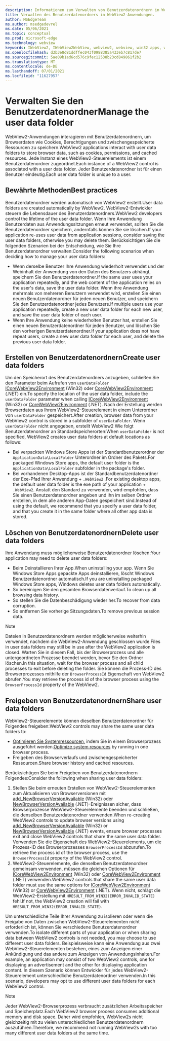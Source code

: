 ```yaml
---
description: Informationen zum Verwalten von Benutzerdatenordnern in WebView2-Anwendungen
title: Verwalten des Benutzerdatenordners in WebView2-Anwendungen.
author: MSEdgeTeam
ms.author: msedgedevrel
ms.date: 05/06/2021
ms.topic: conceptual
ms.prod: microsoft-edge
ms.technology: webview
keywords: IWebView2, IWebView2WebView, webview2, webview, win32 apps, win32, edge, ICoreWebView2, ICoreWebView2Host, browser control, edge html, user data folder
ms.openlocfilehash: d3b3e8d81ddffec043f0988385a433eb7c817de7
ms.sourcegitcommit: 5ae09b1ad6cd576c9fec12538b23cd849861f2b2
ms.translationtype: MT
ms.contentlocale: de-DE
ms.lasthandoff: 07/01/2021
ms.locfileid: "11627957"
---
```

# <a name="manage-the-user-data-folder"></a><span data-ttu-id="6e140-104">Verwalten Sie den Benutzerdatenordner</span><span class="sxs-lookup"><span data-stu-id="6e140-104">Manage the user data folder</span></span>  

<span data-ttu-id="6e140-105">WebView2-Anwendungen interagieren mit Benutzerdatenordnern, um Browserdaten wie Cookies, Berechtigungen und zwischengespeicherte Ressourcen zu speichern.</span><span class="sxs-lookup"><span data-stu-id="6e140-105">WebView2 applications interact with user data folders to store browser data, such as cookies, permissions, and cached resources.</span></span>  <span data-ttu-id="6e140-106">Jede Instanz eines WebView2-Steuerelements ist einem Benutzerdatenordner zugeordnet.</span><span class="sxs-lookup"><span data-stu-id="6e140-106">Each instance of a WebView2 control is associated with a user data folder.</span></span>  <span data-ttu-id="6e140-107">Jeder Benutzerdatenordner ist für einen Benutzer eindeutig.</span><span class="sxs-lookup"><span data-stu-id="6e140-107">Each user data folder is unique to a user.</span></span>  

## <a name="best-practices"></a><span data-ttu-id="6e140-108">Bewährte Methoden</span><span class="sxs-lookup"><span data-stu-id="6e140-108">Best practices</span></span>  

<span data-ttu-id="6e140-109">Benutzerdatenordner werden automatisch von WebView2 erstellt.</span><span class="sxs-lookup"><span data-stu-id="6e140-109">User data folders are created automatically by WebView2.</span></span>  <span data-ttu-id="6e140-110">WebView2-Entwickler steuern die Lebensdauer des Benutzerdatenordners.</span><span class="sxs-lookup"><span data-stu-id="6e140-110">WebView2 developers control the lifetime of the user data folder.</span></span>  <span data-ttu-id="6e140-111">Wenn Ihre Anwendung Benutzerdaten aus Anwendungssitzungen erneut verwendet, sollten Sie die Benutzerdatenordner speichern, andernfalls können Sie sie löschen.</span><span class="sxs-lookup"><span data-stu-id="6e140-111">If your application re-uses user data from application sessions, consider saving the user data folders, otherwise you may delete them.</span></span>  <span data-ttu-id="6e140-112">Berücksichtigen Sie die folgenden Szenarien bei der Entscheidung, wie Sie Ihre Benutzerdatenordner verwalten:</span><span class="sxs-lookup"><span data-stu-id="6e140-112">Consider the following scenarios when deciding how to manage your user data folders:</span></span>  

*   <span data-ttu-id="6e140-113">Wenn derselbe Benutzer Ihre Anwendung wiederholt verwendet und der Webinhalt der Anwendung von den Daten des Benutzers abhängt, speichern Sie den Benutzerdatenordner.</span><span class="sxs-lookup"><span data-stu-id="6e140-113">If the same user uses your application repeatedly, and the web content of the application relies on the user's data, save the user data folder.</span></span>  <span data-ttu-id="6e140-114">Wenn ihre Anwendung mehrmals von mehreren Benutzern verwendet wird, erstellen Sie einen neuen Benutzerdatenordner für jeden neuen Benutzer, und speichern Sie den Benutzerdatenordner jedes Benutzers.</span><span class="sxs-lookup"><span data-stu-id="6e140-114">If multiple users use your application repeatedly, create a new user data folder for each new user, and save the user data folder of each user.</span></span>
*   <span data-ttu-id="6e140-115">Wenn Ihre Anwendung keine wiederholten Benutzer hat, erstellen Sie einen neuen Benutzerdatenordner für jeden Benutzer, und löschen Sie den vorherigen Benutzerdatenordner.</span><span class="sxs-lookup"><span data-stu-id="6e140-115">If your application does not have repeat users, create a new user data folder for each user, and delete the previous user data folder.</span></span>  
    
## <a name="create-user-data-folders"></a><span data-ttu-id="6e140-116">Erstellen von Benutzerdatenordnern</span><span class="sxs-lookup"><span data-stu-id="6e140-116">Create user data folders</span></span>  

<span data-ttu-id="6e140-117">Um den Speicherort des Benutzerdatenordners anzugeben, schließen Sie den Parameter beim Aufrufen von `userDataFolder` [ICoreWebView2Environment](/microsoft-edge/webview2/reference/win32/icorewebview2environment) \(Win32\) oder [CoreWebView2Environment](/dotnet/api/microsoft.web.webview2.core.corewebview2environment) \(.NET\) ein.</span><span class="sxs-lookup"><span data-stu-id="6e140-117">To specify the location of the user data folder, include the `userDataFolder` parameter when calling [ICoreWebView2Environment](/microsoft-edge/webview2/reference/win32/icorewebview2environment) \(Win32\) or [CoreWebView2Environment](/dotnet/api/microsoft.web.webview2.core.corewebview2environment) \(.NET\).</span></span>  <span data-ttu-id="6e140-118">Nach der Erstellung werden Browserdaten aus Ihrem WebView2-Steuerelement in einem Unterordner von `userDataFolder` gespeichert.</span><span class="sxs-lookup"><span data-stu-id="6e140-118">After creation, browser data from your WebView2 control is stored in a subfolder of `userDataFolder`.</span></span>  <span data-ttu-id="6e140-119">Wenn `userDataFolder` nicht angegeben, erstellt WebView2 Wie folgt Benutzerdatenordner an Standardspeicherorten:</span><span class="sxs-lookup"><span data-stu-id="6e140-119">When `userDataFolder` is not specified, WebView2 creates user data folders at default locations as follows:</span></span>  

*   <span data-ttu-id="6e140-120">Bei verpackten Windows Store Apps ist der Standardbenutzerordner der `ApplicationData\LocalFolder` Unterordner im Ordner des Pakets.</span><span class="sxs-lookup"><span data-stu-id="6e140-120">For packaged Windows Store apps, the default user folder is the `ApplicationData\LocalFolder` subfolder in the package's  folder.</span></span>  
*   <span data-ttu-id="6e140-121">Bei vorhandenen Desktop-Apps ist der Standardbenutzerdatenordner der Exe-Pfad Ihrer Anwendung + `.WebView2` .</span><span class="sxs-lookup"><span data-stu-id="6e140-121">For existing desktop apps, the default user data folder is the exe path of your application + `.WebView2`.</span></span>  <span data-ttu-id="6e140-122">Anstatt den Standard zu verwenden, wird empfohlen, dass Sie einen Benutzerdatenordner angeben und ihn im selben Ordner erstellen, in dem alle anderen App-Daten gespeichert sind.</span><span class="sxs-lookup"><span data-stu-id="6e140-122">Instead of using the default, we recommend that you specify a user data folder, and that you create it in the same folder where all other app data is stored.</span></span>  
    
## <a name="delete-user-data-folders"></a><span data-ttu-id="6e140-123">Löschen von Benutzerdatenordnern</span><span class="sxs-lookup"><span data-stu-id="6e140-123">Delete user data folders</span></span>  

<span data-ttu-id="6e140-124">Ihre Anwendung muss möglicherweise Benutzerdatenordner löschen:</span><span class="sxs-lookup"><span data-stu-id="6e140-124">Your application may need to delete user data folders:</span></span>  

*   <span data-ttu-id="6e140-125">Beim Deinstallieren Ihrer App.</span><span class="sxs-lookup"><span data-stu-id="6e140-125">When uninstalling your app.</span></span>  <span data-ttu-id="6e140-126">Wenn Sie Windows Store Apps gepackte Apps deinstallieren, löscht Windows Benutzerdatenordner automatisch.</span><span class="sxs-lookup"><span data-stu-id="6e140-126">If you are uninstalling packaged Windows Store apps, Windows deletes user data folders automatically.</span></span>  
*   <span data-ttu-id="6e140-127">So bereinigen Sie den gesamten Browserdatenverlauf.</span><span class="sxs-lookup"><span data-stu-id="6e140-127">To clean up all browsing data history.</span></span>  
*   <span data-ttu-id="6e140-128">So stellen Sie die Datenbeschädigung wieder her.</span><span class="sxs-lookup"><span data-stu-id="6e140-128">To recover from data corruption.</span></span>  
*   <span data-ttu-id="6e140-129">So entfernen Sie vorherige Sitzungsdaten.</span><span class="sxs-lookup"><span data-stu-id="6e140-129">To remove previous session data.</span></span>  
    
> [!NOTE]
> <span data-ttu-id="6e140-130">Dateien in Benutzerdatenordnern werden möglicherweise weiterhin verwendet, nachdem die WebView2-Anwendung geschlossen wurde.</span><span class="sxs-lookup"><span data-stu-id="6e140-130">Files in user data folders may still be in use after the WebView2 application is closed.</span></span>  <span data-ttu-id="6e140-131">Warten Sie in diesem Fall, bis der Browserprozess und alle untergeordneten Prozesse beendet werden, bevor Sie den Ordner löschen.</span><span class="sxs-lookup"><span data-stu-id="6e140-131">In this situation, wait for the browser process and all child processes to exit before deleting the folder.</span></span>  <span data-ttu-id="6e140-132">Sie können die Prozess-ID des Browserprozesses mithilfe der `BrowserProcessId` Eigenschaft von WebView2 abrufen.</span><span class="sxs-lookup"><span data-stu-id="6e140-132">You may retrieve the process id of the browser process using the `BrowserProcessId` property of the WebView2.</span></span>  

## <a name="share-user-data-folders"></a><span data-ttu-id="6e140-133">Freigeben von Benutzerdatenordnern</span><span class="sxs-lookup"><span data-stu-id="6e140-133">Share user data folders</span></span>  

<span data-ttu-id="6e140-134">WebView2-Steuerelemente können dieselben Benutzerdatenordner für Folgendes freigeben:</span><span class="sxs-lookup"><span data-stu-id="6e140-134">WebView2 controls may share the same user data folders to:</span></span>  

*   <span data-ttu-id="6e140-135">[Optimieren Sie Systemressourcen,](../concepts/process-model.md) indem Sie in einem Browserprozess ausgeführt werden.</span><span class="sxs-lookup"><span data-stu-id="6e140-135">[Optimize system resources](../concepts/process-model.md) by running in one browser process.</span></span>  
*   <span data-ttu-id="6e140-136">Freigeben des Browserverlaufs und zwischengespeicherter Ressourcen.</span><span class="sxs-lookup"><span data-stu-id="6e140-136">Share browser history and cached resources.</span></span>  
    
<span data-ttu-id="6e140-137">Berücksichtigen Sie beim Freigeben von Benutzerdatenordnern Folgendes:</span><span class="sxs-lookup"><span data-stu-id="6e140-137">Consider the following when sharing user data folders:</span></span>  

1.  <span data-ttu-id="6e140-138">Stellen Sie beim erneuten Erstellen von WebView2-Steuerelementen zum Aktualisieren von Browserversionen mit [add_NewBrowserVersionAvailable](/microsoft-edge/webview2/reference/win32/icorewebview2environment#add_newbrowserversionavailable) \(Win32\) oder [NewBrowserVersionAvailable](/dotnet/api/microsoft.web.webview2.core.corewebview2environment.newbrowserversionavailable) \(.NET\)-Ereignissen sicher, dass Browserprozesse WebView2-Steuerelemente beenden und schließen, die denselben Benutzerdatenordner verwenden.</span><span class="sxs-lookup"><span data-stu-id="6e140-138">When re-creating WebView2 controls to update browser versions using [add_NewBrowserVersionAvailable](/microsoft-edge/webview2/reference/win32/icorewebview2environment#add_newbrowserversionavailable) \(Win32\) or [NewBrowserVersionAvailable](/dotnet/api/microsoft.web.webview2.core.corewebview2environment.newbrowserversionavailable) \(.NET\) events, ensure browser processes exit and close WebView2 controls that share the same user data folder.</span></span>  <span data-ttu-id="6e140-139">Verwenden Sie die Eigenschaft des WebView2-Steuerelements, um die Prozess-ID des Browserprozesses `BrowserProcessId` abzurufen.</span><span class="sxs-lookup"><span data-stu-id="6e140-139">To retrieve the process id of the browser process, use the `BrowserProcessId` property of the WebView2 control.</span></span>  
1.  <span data-ttu-id="6e140-140">WebView2-Steuerelemente, die denselben Benutzerdatenordner gemeinsam verwenden, müssen die gleichen Optionen für [ICoreWebView2Environment](/microsoft-edge/webview2/reference/win32/icorewebview2environment) \(Win32\) oder [CoreWebView2Environment](/dotnet/api/microsoft.web.webview2.core.corewebview2environment) \(.NET\) verwenden.</span><span class="sxs-lookup"><span data-stu-id="6e140-140">WebView2 controls that share the same user data folder must use the same options for [ICoreWebView2Environment](/microsoft-edge/webview2/reference/win32/icorewebview2environment) \(Win32\) or [CoreWebView2Environment](/dotnet/api/microsoft.web.webview2.core.corewebview2environment) \(.NET\).</span></span>  <span data-ttu-id="6e140-141">Wenn nicht, schlägt die WebView2-Erstellung mit `HRESULT_FROM_WIN32(ERROR_INVALID_STATE)` fehl.</span><span class="sxs-lookup"><span data-stu-id="6e140-141">If not, the WebView2 creation will fail with `HRESULT_FROM_WIN32(ERROR_INVALID_STATE)`.</span></span>  
    
<span data-ttu-id="6e140-142">Um unterschiedliche Teile Ihrer Anwendung zu isolieren oder wenn die Freigabe von Daten zwischen WebView2-Steuerelementen nicht erforderlich ist, können Sie verschiedene Benutzerdatenordner verwenden.</span><span class="sxs-lookup"><span data-stu-id="6e140-142">To isolate different parts of your application or when sharing data between WebView2 controls is not needed, you may choose to use different user data folders.</span></span>  <span data-ttu-id="6e140-143">Beispielsweise kann eine Anwendung aus zwei WebView2-Steuerelementen bestehen, eines zum Anzeigen einer Ankündigung und das andere zum Anzeigen von Anwendungsinhalten.</span><span class="sxs-lookup"><span data-stu-id="6e140-143">For example, an application may consist of two WebView2 controls, one for displaying an advertisement and the other for displaying application content.</span></span>  <span data-ttu-id="6e140-144">In diesem Szenario können Entwickler für jedes WebView2-Steuerelement unterschiedliche Benutzerdatenordner verwenden.</span><span class="sxs-lookup"><span data-stu-id="6e140-144">In this scenario, developers may opt to use different user data folders for each WebView2 control.</span></span>  

> [!NOTE]
> <span data-ttu-id="6e140-145">Jeder WebView2-Browserprozess verbraucht zusätzlichen Arbeitsspeicher und Speicherplatz.</span><span class="sxs-lookup"><span data-stu-id="6e140-145">Each WebView2 browser process consumes additional memory and disk space.</span></span>  <span data-ttu-id="6e140-146">Daher wird empfohlen, WebView2s nicht gleichzeitig mit zu vielen unterschiedlichen Benutzerdatenordnern auszuführen.</span><span class="sxs-lookup"><span data-stu-id="6e140-146">Therefore, we recommend not running WebView2s with too many different user data folders at the same time.</span></span>  
